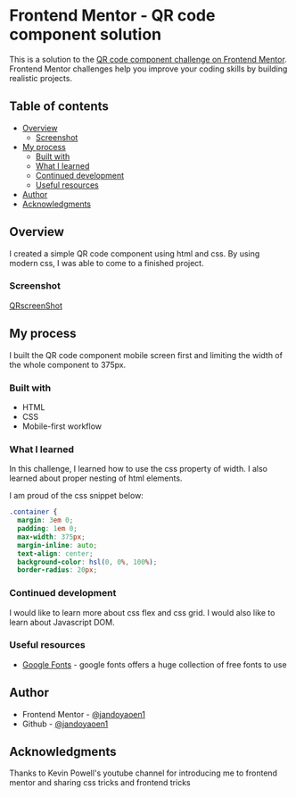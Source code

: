 # Frontend Mentor - QR code component solution

This is a solution to the [QR code component challenge on Frontend Mentor](https://www.frontendmentor.io/challenges/qr-code-component-iux_sIO_H). Frontend Mentor challenges help you improve your coding skills by building realistic projects.

## Table of contents

- [Overview](#overview)
  - [Screenshot](#screenshot)
- [My process](#my-process)
  - [Built with](#built-with)
  - [What I learned](#what-i-learned)
  - [Continued development](#continued-development)
  - [Useful resources](#useful-resources)
- [Author](#author)
- [Acknowledgments](#acknowledgments)

## Overview

I created a simple QR code component using html and css. By using modern css, I was able to come to a finished project.

### Screenshot

[QRscreenShot](images/qrScreenShot.png)

## My process

I built the QR code component mobile screen first and limiting the width of the whole component to 375px.

### Built with

- HTML
- CSS
- Mobile-first workflow

### What I learned

In this challenge, I learned how to use the css property of width. I also learned about proper nesting of html elements.

I am proud of the css snippet below:

```css
.container {
  margin: 3em 0;
  padding: 1em 0;
  max-width: 375px;
  margin-inline: auto;
  text-align: center;
  background-color: hsl(0, 0%, 100%);
  border-radius: 20px;
```

### Continued development

I would like to learn more about css flex and css grid. I would also like to learn about Javascript DOM.

### Useful resources

- [Google Fonts](https://fonts.google.com/) - google fonts offers a huge collection of free fonts to use

## Author

- Frontend Mentor - [@jandoyaoen1](https://www.frontendmentor.io/profile/jandoyaoen1)
- Github - [@jandoyaoen1](https://github.com/jandoyaoen1)

## Acknowledgments

Thanks to Kevin Powell's youtube channel for introducing me to frontend mentor and sharing css tricks and frontend tricks
